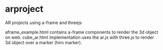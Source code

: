 # arproject
AR projects using a-frame and threejs

aframe_example.html contains a-frame components to render the 3d object on web.
cube_ar.html implementation uses the ar.js with three.js to render 3d object over a marker (hiro marker).
